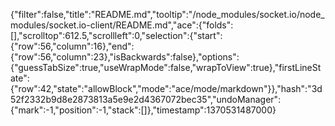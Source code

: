 {"filter":false,"title":"README.md","tooltip":"/node_modules/socket.io/node_modules/socket.io-client/README.md","ace":{"folds":[],"scrolltop":612.5,"scrollleft":0,"selection":{"start":{"row":56,"column":16},"end":{"row":56,"column":23},"isBackwards":false},"options":{"guessTabSize":true,"useWrapMode":false,"wrapToView":true},"firstLineState":{"row":42,"state":"allowBlock","mode":"ace/mode/markdown"}},"hash":"3d52f2332b9d8e2873813a5e9e2d4367072bec35","undoManager":{"mark":-1,"position":-1,"stack":[]},"timestamp":1370531487000}